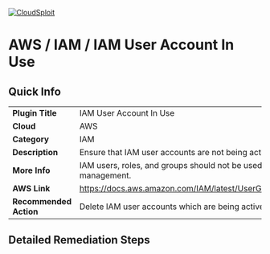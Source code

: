 [![CloudSploit](https://cloudsploit.com/img/logo-new-big-text-100.png "CloudSploit")](https://cloudsploit.com)

# AWS / IAM / IAM User Account In Use

## Quick Info

| | |
|-|-|
| **Plugin Title** | IAM User Account In Use |
| **Cloud** | AWS |
| **Category** | IAM |
| **Description** | Ensure that IAM user accounts are not being actively used. |
| **More Info** | IAM users, roles, and groups should not be used for day-to-day account management. |
| **AWS Link** | https://docs.aws.amazon.com/IAM/latest/UserGuide/id_users_create.html |
| **Recommended Action** | Delete IAM user accounts which are being actively used. |

## Detailed Remediation Steps